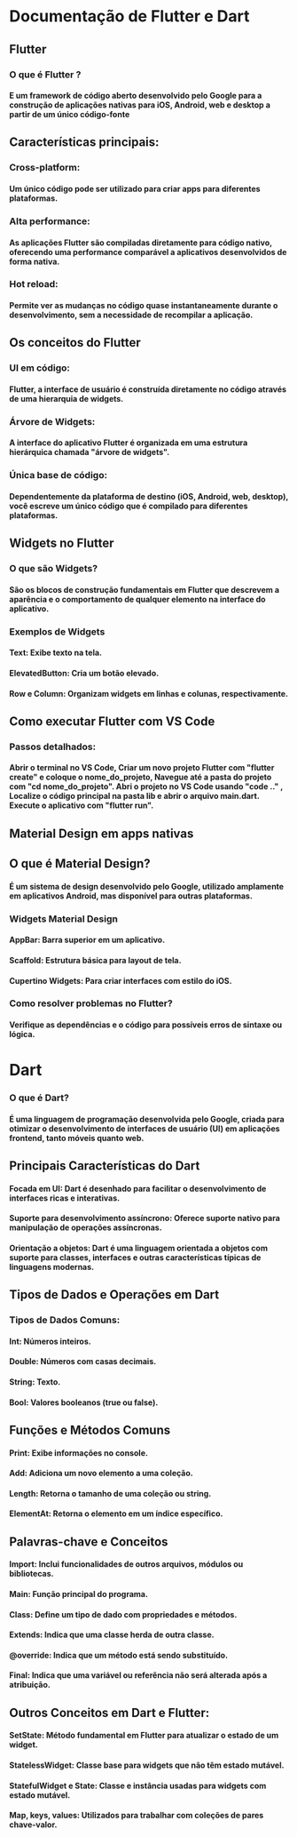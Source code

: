 # **Documentação de Flutter e Dart**

## **Flutter**

### **O que é Flutter ?**

#### E um framework de código aberto desenvolvido pelo Google para a construção de aplicações nativas para iOS, Android, web e desktop a partir de um único código-fonte

## Características principais:

### **Cross-platform:**

#### Um único código pode ser utilizado para criar apps para diferentes plataformas.


### **Alta performance:**

 #### As aplicações Flutter são compiladas diretamente para código nativo, oferecendo uma performance comparável a aplicativos desenvolvidos de forma nativa.


### **Hot reload:**

#### Permite ver as mudanças no código quase instantaneamente durante o desenvolvimento, sem a necessidade de recompilar a aplicação.


## **Os conceitos do Flutter**

### **UI em código:**

#### Flutter, a interface de usuário é construída diretamente no código através de uma hierarquia de widgets.

### **Árvore de Widgets:**

#### A interface do aplicativo Flutter é organizada em uma estrutura hierárquica chamada "árvore de widgets".

### **Única base de código:**

#### Dependentemente da plataforma de destino (iOS, Android, web, desktop), você escreve um único código que é compilado para diferentes plataformas.

## **Widgets no Flutter**

### **O que são Widgets?**

#### São os blocos de construção fundamentais em Flutter que descrevem a aparência e o comportamento de qualquer elemento na interface do aplicativo.

### **Exemplos de Widgets**

#### **Text:** Exibe texto na tela.
#### **ElevatedButton:** Cria um botão elevado.
#### **Row e Column:** Organizam widgets em linhas e colunas, respectivamente.

## **Como executar Flutter com VS Code**

### **Passos detalhados:**

#### Abrir o terminal no VS Code, Criar um novo projeto Flutter com "flutter create" e coloque o nome_do_projeto, Navegue  até a pasta do projeto com "cd nome_do_projeto". Abri o projeto no VS Code usando "code .." , Localize o código principal na pasta lib e abrir o arquivo main.dart. Execute o aplicativo com "flutter run".

## **Material Design em apps nativas**

## **O que é Material Design?**

#### É um sistema de design desenvolvido pelo Google, utilizado amplamente em aplicativos Android, mas disponível para outras plataformas.

### **Widgets Material Design**

#### **AppBar:** Barra superior em um aplicativo.
#### **Scaffold:** Estrutura básica para layout de tela.
#### **Cupertino Widgets:** Para criar interfaces com estilo do iOS.

### **Como resolver problemas no Flutter?**

#### Verifique as dependências e o código para possíveis erros de sintaxe ou lógica.

# Dart

### **O que é Dart?**

#### É uma linguagem de programação desenvolvida pelo Google, criada para otimizar o desenvolvimento de interfaces de usuário (UI) em aplicações frontend, tanto móveis quanto web.

## **Principais Características do Dart**

#### **Focada em UI:** Dart é desenhado para facilitar o desenvolvimento de interfaces ricas e interativas.

#### **Suporte para desenvolvimento assíncrono:** Oferece suporte nativo para manipulação de operações assíncronas.

#### **Orientação a objetos:** Dart é uma linguagem orientada a objetos com suporte para classes, interfaces e outras características típicas de linguagens modernas.

## **Tipos de Dados e Operações em Dart**

### **Tipos de Dados Comuns:**

#### **Int:** Números inteiros.
#### **Double:** Números com casas decimais.
#### **String:** Texto.
#### **Bool:** Valores booleanos (true ou false).

## **Funções e Métodos Comuns**

#### **Print:** Exibe informações no console.
#### **Add:** Adiciona um novo elemento a uma coleção.
#### **Length:** Retorna o tamanho de uma coleção ou string.
#### **ElementAt:** Retorna o elemento em um índice específico.

## **Palavras-chave e Conceitos**

#### **Import:** Inclui funcionalidades de outros arquivos, módulos ou bibliotecas.
#### **Main:** Função principal do programa.
#### **Class:** Define um tipo de dado com propriedades e métodos.
#### **Extends:** Indica que uma classe herda de outra classe.
#### **@override:** Indica que um método está sendo substituído.
#### **Final:** Indica que uma variável ou referência não será alterada após a atribuição.

## **Outros Conceitos em Dart e Flutter:**

#### **SetState:** Método fundamental em Flutter para atualizar o estado de um widget.
#### **StatelessWidget:** Classe base para widgets que não têm estado mutável.
#### **StatefulWidget e State:** Classe e instância usadas para widgets com estado mutável.
#### **Map, keys, values:** Utilizados para trabalhar com coleções de pares chave-valor.


